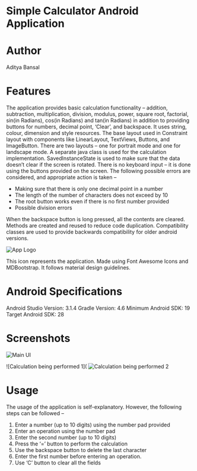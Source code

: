 # Simple Calculator Android Application

# Author
Aditya Bansal

# Features
The application provides basic calculation functionality – addition, subtraction, multiplication, division, modulus, power, square root, factorial, sin(in Radians), cos(in Radians) and tan(in Radians) in addition to providing buttons for numbers, decimal point, ‘Clear’, and backspace.
It uses string, colour, dimension and style resources. The base layout used in Constraint layout with components like LinearLayout, TextViews, Buttons, and ImageButton. There are two layouts – one for portrait mode and one for landscape mode.
A separate java class is used for the calculation implementation. SavedInstanceState is used to make sure that the data doesn’t clear if the screen is rotated. There is no keyboard input – it is done using the buttons provided on the screen. The following possible errors are considered, and appropriate action is taken –
* Making sure that there is only one decimal point in a number
* The length of the number of characters does not exceed by 10
* The root button works even if there is no first number provided
* Possible division errors

When the backspace button is long pressed, all the contents are cleared. Methods are created and reused to reduce code duplication. Compatibility classes are used to provide backwards compatibility for older android versions.

![App Logo]()

This icon represents the application. Made using Font Awesome Icons and MDBootstrap. It follows material design guidelines.

# Android Specifications
Android Studio Version: 3.1.4
Gradle Version: 4.6
Minimum Android SDK: 19
Target Android SDK: 28

# Screenshots
![Main UI]()

![Calculation being performed 1](
![Calculation being performed 2]()


# Usage
The usage of the application is self-explanatory. However, the following steps can be followed –
1. Enter a number (up to 10 digits) using the number pad provided
2. Enter an operation using the number pad
3. Enter the second number (up to 10 digits)
4. Press the ‘=’ button to perform the calculation
5. Use the backspace button to delete the last character
6. Enter the first number before entering an operation.
7. Use ‘C’ button to clear all the fields
